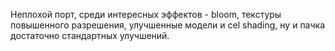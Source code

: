 Неплохой порт, среди интересных эффектов - bloom, текстуры повышенного разрешения, улучшенные модели и cel shading, ну и пачка достаточно стандартных улучшений.